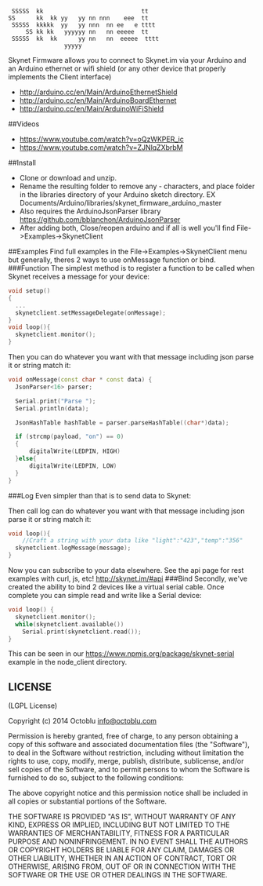 ```
 SSSSS  kk                            tt
SS      kk  kk yy   yy nn nnn    eee  tt
 SSSSS  kkkkk  yy   yy nnn  nn ee   e tttt
     SS kk kk   yyyyyy nn   nn eeeee  tt
 SSSSS  kk  kk      yy nn   nn  eeeee  tttt
                yyyyy
```

Skynet Firmware allows you to connect to Skynet.im via your Arduino and an Arduino ethernet or wifi shield (or any other device that properly implements the Client interface)
 * http://arduino.cc/en/Main/ArduinoEthernetShield
 * http://arduino.cc/en/Main/ArduinoBoardEthernet
 * http://arduino.cc/en/Main/ArduinoWiFiShield

##Videos
* https://www.youtube.com/watch?v=oQzWKPER_ic
* https://www.youtube.com/watch?v=ZJNlqZXbrbM

##Install
* Clone or download and unzip.
* Rename the resulting folder to remove any - characters, and place folder in the libraries directory of your Arduino sketch directory. EX Documents/Arduino/libraries/skynet_firmware_arduino_master
* Also requires the ArduinoJsonParser library https://github.com/bblanchon/ArduinoJsonParser  
* After adding both, Close/reopen arduino and if all is well you'll find File->Examples->SkynetClient

##Examples
Find full examples in the File->Examples->SkynetClient menu but generally, theres 2 ways to use onMessage function or bind.
###Function
The simplest method is to register a function to be called when Skynet receives a message for your device:
```cpp
void setup()
{
  ...
  skynetclient.setMessageDelegate(onMessage);
}
void loop(){
  skynetclient.monitor();
}
```

Then you can do whatever you want with that message including json parse it or string match it:
```cpp
void onMessage(const char * const data) {
  JsonParser<16> parser;

  Serial.print("Parse ");
  Serial.println(data);

  JsonHashTable hashTable = parser.parseHashTable((char*)data);

  if (strcmp(payload, "on") == 0)
  {
      digitalWrite(LEDPIN, HIGH)
  }else{
      digitalWrite(LEDPIN, LOW)
  }
}
```
###Log
Even simpler than that is to send data to Skynet: 

Then call log can do whatever you want with that message including json parse it or string match it:
```cpp
void loop(){
    //Craft a string with your data like "light":"423","temp":"356"
  skynetclient.logMessage(message);
}
```
Now you can subscribe to your data elsewhere. See the api page for rest examples with curl, js, etc! http://skynet.im/#api
###Bind
Secondly, we've created the ability to bind 2 devices like a virtual serial cable. Once complete you can simple read and write like a Serial device:
```cpp
void loop() {
  skynetclient.monitor();
  while(skynetclient.available())
  	Serial.print(skynetclient.read());
}
```
This can be seen in our https://www.npmjs.org/package/skynet-serial example in the node_client directory.

LICENSE
-------

(LGPL License)

Copyright (c) 2014 Octoblu <info@octoblu.com>

Permission is hereby granted, free of charge, to any person obtaining
a copy of this software and associated documentation files (the
"Software"), to deal in the Software without restriction, including
without limitation the rights to use, copy, modify, merge, publish,
distribute, sublicense, and/or sell copies of the Software, and to
permit persons to whom the Software is furnished to do so, subject to
the following conditions:

The above copyright notice and this permission notice shall be
included in all copies or substantial portions of the Software.

THE SOFTWARE IS PROVIDED "AS IS", WITHOUT WARRANTY OF ANY KIND,
EXPRESS OR IMPLIED, INCLUDING BUT NOT LIMITED TO THE WARRANTIES OF
MERCHANTABILITY, FITNESS FOR A PARTICULAR PURPOSE AND
NONINFRINGEMENT. IN NO EVENT SHALL THE AUTHORS OR COPYRIGHT HOLDERS BE
LIABLE FOR ANY CLAIM, DAMAGES OR OTHER LIABILITY, WHETHER IN AN ACTION
OF CONTRACT, TORT OR OTHERWISE, ARISING FROM, OUT OF OR IN CONNECTION
WITH THE SOFTWARE OR THE USE OR OTHER DEALINGS IN THE SOFTWARE.
